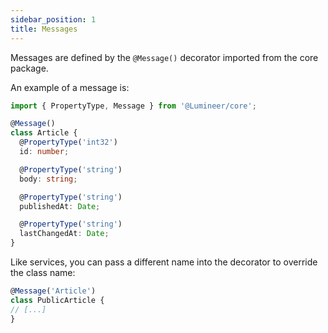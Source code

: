 ```yaml
---
sidebar_position: 1
title: Messages
---
```


Messages are defined by the `@Message()` decorator imported from the core package.

An example of a message is:

```typescript
import { PropertyType, Message } from '@Lumineer/core';

@Message()
class Article {
  @PropertyType('int32')
  id: number;

  @PropertyType('string')
  body: string;

  @PropertyType('string')
  publishedAt: Date;

  @PropertyType('string')
  lastChangedAt: Date;
}
```
Like services, you can pass a different name into the decorator to override the class name:

```typescript
@Message('Article')
class PublicArticle {
// [...]
}
```
